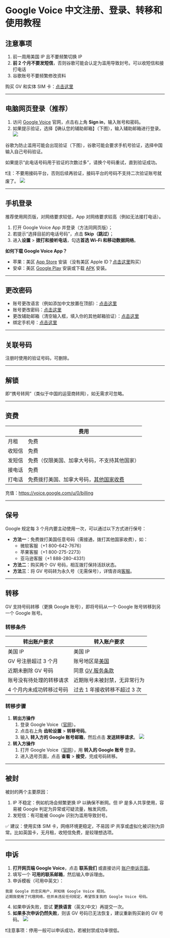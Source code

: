 # Google Voice 中文注册、登录、转移和使用教程

## 注意事项

1. 前一周用美国 IP 且不要频繁切换 IP
2. **前 2 个月不要发短信**，否则谷歌可能会认定为滥用导致封号。可以收短信和接打电话
3. 谷歌账号不要频繁修改资料

购买 GV 和实体 SIM 卡：[点击这里](https://t.me/GVStore)

---

## 电脑网页登录（推荐）

1. 访问 [Google Voice](https://voice.google.com/) 官网，点击右上角 **Sign in**，输入账号和密码。
2. 如果提示验证，选择【确认您的辅助邮箱】（下图），输入辅助邮箱进行登录。
![](https://i.imgur.com/ZSuOzOH.png)

谷歌为防止滥用可能会出现验证（下图），谷歌可能会要求手机号验证，选择中国输入自己号码验证。

如果提示“此电话号码用于验证的次数过多”，请换个号码重试，直到验证成功。

❗注：不要用接码平台，否则后续再验证，接码平台的号码不支持二次验证账号就废了。
![](https://imgur.com/kHxN9nU.png)

---

## 手机登录

推荐使用网页版，对网络要求较低，App 对网络要求较高（例如无法接打电话）。

1.	打开 Google Voice App 并登录（方法同网页版）；
2.	若提示“选择目前的电话号码”，点击 **Skip（跳过）**；
3.	进入**设置** > **拨打和接听电话**，勾选**首选 Wi-Fi 和移动数据网络**。

**如何下载 Google Voice App？**

- 苹果：美区 [App Store](https://apps.apple.com/us/app/google-voice/id318698524) 安装（没有美区 Apple ID？[点击这里](https://t.me/GVStore)购买）
- 安卓：美区 [Google Play](https://play.google.com/store/apps/details?id=com.google.android.apps.googlevoice&hl=zh&gl=US) 安装或下载 [APK](https://apkpure.com/search?q=Google+Voice) 安装。

---

## 更改密码

- 账号更改语言（例如添加中文放置在顶部）：[点击这里](https://myaccount.google.com/language?gar=1)
- 账号更改密码：[点击这里](https://myaccount.google.com/signinoptions/password)
- 更改辅助邮箱（清空输入框，填入你的其他邮箱验证）：[点击这里](https://myaccount.google.com/recovery/email)
- 绑定手机号：[点击这里](https://myaccount.google.com/signinoptions/rescuephone)
  
---

## 关联号码

注册时使用的验证号码，可删除。

---


## 解锁

即“携号转网”（类似于中国的运营商转网），如无需求可忽略。

---


## 资费

|  | 费用 |
|---|---|
| 月租 | 免费 |
| 收短信 | 免费 |
|发短信  | 免费（仅限美国、加拿大号码，不支持其他国家） |
| 接电话 | 免费 |
| 打电话 | 免费拨打美国、加拿大号码，[其他国家收费](https://voice.google.com/u/0/rates?pli=1) |

 充值：https://voice.google.com/u/0/billing

---

## 保号

Google 规定每 3 个月内要主动使用一次，可以通过以下方式进行保号：

- **方法一**：免费拨打美国任意号码（需接通，拨打其他国家收费），如：
    - 微软客服（+1 800-642-7676）
    - 苹果客服（+1 800-275-2273）
    - 亚马逊客服（+1 888-280-4331）
- **方法二**：购买两个 GV 号码，相互拨打保持活跃状态。
- **方法三**：将 GV 号码转为永久号（无需保号），详情咨询[客服](https://t.me/GVStore)。

---


## 转移

GV 支持号码转移（更换 Google 账号），即将号码从一个 Google 账号转移到另一个 Google 账号。

### 转移条件

| 转出账户要求 | 转入账户要求 |
|---|---|
|  美国 IP | 美国 IP |
|GV 号注册超过 3 个月  | 账号地区是[美国](https://policies.google.com/terms) |
| 近期未删除 GV 号码 | 同意 [GV 服务条款](https://voice.google.com) |
| 账号没有待处理的转移请求 | 近期账号未被封禁，无异常行为 |
| 4 个月内未成功转移过号码 | 过去 1 年接收转移不超过 3 次|

### 转移步骤

1. **转出方操作**
	1.	登录 Google Voice（[官网](https://voice.google.com)）。
	2.	点击右上角 **齿轮设置** > **转移号码**。
	3.	输入 **转入方的 Google 账号邮箱**，然后点击 **发送转移请求**。
![](https://i.imgur.com/b4sTmtB.png)
2. **转入方操作**
	1.	打开 Google Voice（[官网](https://voice.google.com)），用 **转入的 Google 账号** 登录。
	2.	进入选号页面，点击 **查看** > **接受**，完成号码转移。

---


## 被封

被封的两个主要原因：

1. IP 不稳定：例如机场会频繁更换 IP 以确保不断网。但 IP 是多人共享使用，容易被 Google 判定为异常或可疑流量，触发风控。
2. 发短信：有可能被 Google 识别为滥用导致封号。

✅ 建议：使用实体 SIM 卡，网络环境更稳定，不易因 IP 共享或虚拟化被识别为异常。比如英国卡，无月租，收短信免费，是较理想选项。

---

## 申诉

1.	**打开网页端 Google Voice**，点击 **联系我们** 或直接访问 [账户申诉页面](https://support.google.com/accounts/contact/suspended)。
2.	填写一个 **可用的联系邮箱**，然后输入申诉理由。
3.	申诉模板（可用中英文）：
```
我是 Google 的忠实用户，并知晓 Google Voice 规则。  
近期我使用了代理网络，但并未违反任何规定，希望恢复我的 Google Voice 号码。  
```
4.	如果申诉失败，尝试 **更换语言**（英文/中文）再提交一次。
5.	**如果多次申诉仍然失败**，则该 GV 号码已无法恢复，建议重新购买新的 GV 号码。
![](https://i.imgur.com/d8vfmvd.png)

❗注意事项：停用一般可以申诉成功，若被封禁成功率很低。
